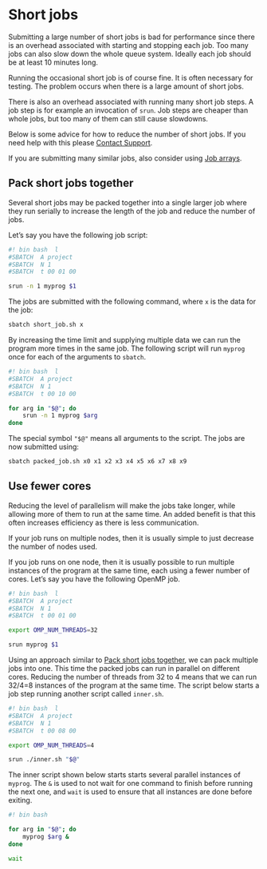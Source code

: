 

# Short jobs

Submitting a large number of short jobs is bad for performance since there is an overhead associated with starting and stopping each job. Too many jobs can also slow down the whole queue system. Ideally each job should be at least 10 minutes long.

Running the occasional short job is of course fine. It is often necessary for testing. The problem occurs when there is a large amount of short jobs.

There is also an overhead associated with running many short job steps. A job step is for example an invocation of `srun`. Job steps are cheaper than whole jobs, but too many of them can still cause slowdowns.

Below is some advice for how to reduce the number of short jobs. If you need help with this please [Contact Support](../contact/contact_support.md#contact-support).

If you are submitting many similar jobs, also consider using [Job arrays](job_arrays.md#job-arrays).

## Pack short jobs together

Several short jobs may be packed together into a single larger job where they run serially to increase the length of the job and reduce the number of jobs.

Let’s say you have the following job script:

```bash
#! bin bash  l
#SBATCH  A project
#SBATCH  N 1
#SBATCH  t 00 01 00

srun -n 1 myprog $1
```

The jobs are submitted with the following command, where `x` is the data for the job:

```bash
sbatch short_job.sh x
```

By increasing the time limit and supplying multiple data we can run the program more times in the same job. The following script will run `myprog` once for each of the arguments to `sbatch`.

```bash
#! bin bash  l
#SBATCH  A project
#SBATCH  N 1
#SBATCH  t 00 10 00

for arg in "$@"; do
	srun -n 1 myprog $arg
done
```

The special symbol `"$@"` means all arguments to the script. The jobs are now submitted using:

```bash
sbatch packed_job.sh x0 x1 x2 x3 x4 x5 x6 x7 x8 x9
```

## Use fewer cores

Reducing the level of parallelism will make the jobs take longer, while allowing more of them to run at the same time. An added benefit is that this often increases efficiency as there is less communication.

If your job runs on multiple nodes, then it is usually simple to just decrease the number of nodes used.

If you job runs on one node, then it is usually possible to run multiple instances of the program at the same time, each using a fewer number of cores. Let’s say you have the following OpenMP job.

```bash
#! bin bash  l
#SBATCH  A project
#SBATCH  N 1
#SBATCH  t 00 01 00

export OMP_NUM_THREADS=32

srun myprog $1
```

Using an approach similar to [Pack short jobs together](), we can pack multiple jobs into one. This time the packed jobs can run in parallel on different cores. Reducing the number of threads from 32 to 4 means that we can run 32/4=8 instances of the program at the same time. The script below starts a job step running another script called `inner.sh`.

```bash
#! bin bash  l
#SBATCH  A project
#SBATCH  N 1
#SBATCH  t 00 08 00

export OMP_NUM_THREADS=4

srun ./inner.sh "$@"
```

The inner script shown below starts starts several parallel instances of `myprog`. The `&` is used to not wait for one command to finish before running the next one, and `wait` is used to ensure that all instances are done before exiting.

```bash
#! bin bash

for arg in "$@"; do
	myprog $arg &
done

wait
```
